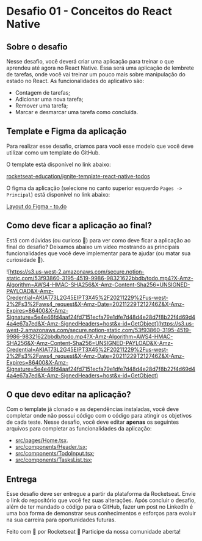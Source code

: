 # Desafio 01 - Conceitos do React Native

## Sobre o desafio
Nesse desafio, você deverá criar uma aplicação para treinar o que aprendeu até agora no React Native.
Essa será uma aplicação de lembrete de tarefas, onde você vai treinar um pouco mais sobre manipulação do estado no React.
As funcionalidades do aplicativo são:

- Contagem de tarefas;
- Adicionar uma nova tarefa;
- Remover uma tarefa;
- Marcar e desmarcar uma tarefa como concluída.

## Template e Figma da aplicação
Para realizar esse desafio, criamos para você esse modelo que você deve utilizar como um template do GitHub.

O template está disponível no link abaixo:

[rocketseat-education/ignite-template-react-native-todos](https://github.com/rocketseat-education/ignite-template-react-native-todos)

O figma da aplicação (selecione no canto superior esquerdo  `Pages -> Principal`) está disponível no link abaixo:

[Layout do Figma - to.do](https://www.figma.com/file/L442P4syOkbHGaLr4fGad4/to.do/duplicate)

## Como deve ficar a aplicação ao final?

Está com dúvidas (ou curioso 👀) para ver como deve ficar a aplicação ao final do desafio? Deixamos abaixo um vídeo mostrando as principais funcionalidades que você deve implementar para te ajudar (ou matar sua curiosidade 👀).

![https://s3.us-west-2.amazonaws.com/secure.notion-static.com/53f93860-3195-4519-9986-98321622bbdb/todo.mp4?X-Amz-Algorithm=AWS4-HMAC-SHA256&X-Amz-Content-Sha256=UNSIGNED-PAYLOAD&X-Amz-Credential=AKIAT73L2G45EIPT3X45%2F20211229%2Fus-west-2%2Fs3%2Faws4_request&X-Amz-Date=20211229T212746Z&X-Amz-Expires=86400&X-Amz-Signature=5e4e46fd4aaf24fd7151ecfa79e1dfe7d48d4e28d7f8b22f4d69d44a4e67a7ed&X-Amz-SignedHeaders=host&x-id=GetObject](https://s3.us-west-2.amazonaws.com/secure.notion-static.com/53f93860-3195-4519-9986-98321622bbdb/todo.mp4?X-Amz-Algorithm=AWS4-HMAC-SHA256&X-Amz-Content-Sha256=UNSIGNED-PAYLOAD&X-Amz-Credential=AKIAT73L2G45EIPT3X45%2F20211229%2Fus-west-2%2Fs3%2Faws4_request&X-Amz-Date=20211229T212746Z&X-Amz-Expires=86400&X-Amz-Signature=5e4e46fd4aaf24fd7151ecfa79e1dfe7d48d4e28d7f8b22f4d69d44a4e67a7ed&X-Amz-SignedHeaders=host&x-id=GetObject)

## O que devo editar na aplicação?

Com o template já clonado e as dependências instaladas, você deve completar onde não possui código com o código para atingir os objetivos de cada teste. Nesse desafio, você deve editar **apenas** os seguintes arquivos para completar as funcionalidades da aplicação:

- [src/pages/Home.tsx](https://github.com/rocketseat-education/ignite-template-react-native-todos/blob/main/src/pages/Home.tsx).
- [src/components/Header.tsx](https://github.com/rocketseat-education/ignite-template-react-native-todos/blob/main/src/components/Header.tsx);
- [src/components/TodoInput.tsx](https://github.com/rocketseat-education/ignite-template-react-native-todos/blob/main/src/components/TodoInput.tsx);
- [src/components/TasksList.tsx](https://github.com/rocketseat-education/ignite-template-react-native-todos/blob/main/src/components/TasksList.tsx);

## Entrega
Esse desafio deve ser entregue a partir da plataforma da Rocketseat. Envie o link do repositório que você fez suas alterações. Após concluir o desafio, além de ter mandado o código para o GitHub, fazer um post no LinkedIn é uma boa forma de demonstrar seus conhecimentos e esforços para evoluir na sua carreira para oportunidades futuras.

Feito com 💜 por Rocketseat 👋 Participe da nossa comunidade aberta!

